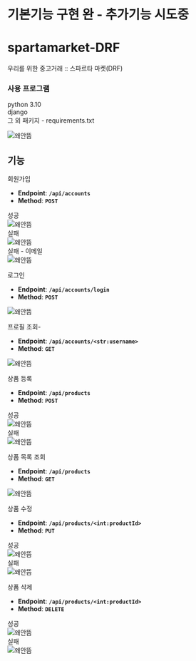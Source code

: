 # 기본기능 구현 완 - 추가기능 시도중
# spartamarket-DRF
우리를 위한 중고거래 :: 스파르타 마켓(DRF)

### 사용 프로그램
python 3.10\
django\
그 외 패키지 - requirements.txt

<img src="static/images/spartamarket-DRF.png" alt="왜안뜸"/>

## 기능
회원가입
- **Endpoint**: **`/api/accounts`**
- **Method**: **`POST`**

성공\
<img src="static/images/signupsuccess.PNG" alt="왜안뜸"/>\
실패\
<img src="static/images/signupfail.PNG" alt="왜안뜸"/>\
실패 - 이메일\
<img src="static/images/signupfail_email.PNG" alt="왜안뜸"/>

로그인
- **Endpoint**: **`/api/accounts/login`**
- **Method**: **`POST`**

<img src="static/images/loginview.PNG" alt="왜안뜸"/>

프로필 조회-
- **Endpoint**: **`/api/accounts/<str:username>`**
- **Method**: **`GET`**

<img src="static/images/profileview.PNG" alt="왜안뜸"/>

상품 등록
- **Endpoint**: **`/api/products`**
- **Method**: **`POST`**

성공\
<img src="static/images/productcreate.PNG" alt="왜안뜸"/>\
실패\
<img src="static/images/productcreatefail.PNG" alt="왜안뜸"/>

상품 목록 조회
- **Endpoint**: **`/api/products`**
- **Method**: **`GET`**

<img src="static/images/productlist.PNG" alt="왜안뜸"/>

상품 수정
- **Endpoint**: **`/api/products/<int:productId>`**
- **Method**: **`PUT`**

성공\
<img src="static/images/productupdate.PNG" alt="왜안뜸"/>\
실패\
<img src="static/images/productupdatefail.PNG" alt="왜안뜸"/>

상품 삭제
- **Endpoint**: **`/api/products/<int:productId>`**
- **Method**: **`DELETE`**

성공\
<img src="static/images/productdelete.PNG" alt="왜안뜸"/>\
실패\
<img src="static/images/productdeletefail.PNG" alt="왜안뜸"/>
